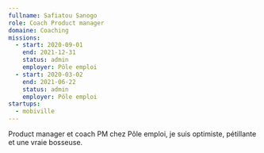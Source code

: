 ```yaml
---
fullname: Safiatou Sanogo
role: Coach Product manager
domaine: Coaching
missions:
  - start: 2020-09-01
    end: 2021-12-31
    status: admin
    employer: Pôle emploi
  - start: 2020-03-02
    end: 2021-06-22
    status: admin
    employer: Pôle emploi
startups:
  - mobiville
---
```


Product manager et coach PM chez Pôle emploi, je suis optimiste, pétillante et une vraie bosseuse.

